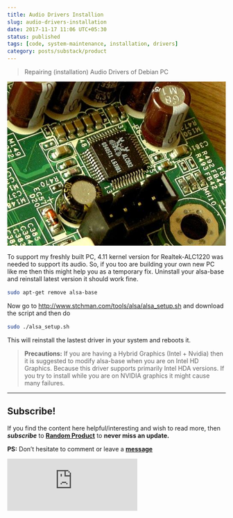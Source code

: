 ```yaml
---
title: Audio Drivers Installion
slug: audio-drivers-installation
date: 2017-11-17 11:06 UTC+05:30
status: published
tags: [code, system-maintenance, installation, drivers]
category: posts/substack/product
---
```


> Repairing (installation) Audio Drivers of Debian PC

![](/images/Audio%20Drivers%20Installation.jpg)

To support my freshly built PC, 4.11 kernel version for Realtek-ALC1220 was needed to support its audio. So, if you too are building your own new PC like me then this might help you as a  temporary fix. 
Uninstall your alsa-base and reinstall latest version it should work fine.

```sh
sudo apt-get remove alsa-base
```

Now go to http://www.stchman.com/tools/alsa/alsa_setup.sh and download the script and then do

```sh
sudo ./alsa_setup.sh
```

This will reinstall the lastest driver in your system and reboots it.
> **Precautions:**  If you are having a Hybrid Graphics (Intel + Nvidia) then it is suggested to modify alsa-base when you are on Intel HD Graphics. Because this driver supports primarily Intel HDA versions. If you try to install while you are on NVIDIA graphics it might cause many failures.


---
## Subscribe!
If you find the content here helpful/interesting and wish to read more, then _**subscribe**_ to [**Random Product**](https://randomproduct8.substack.com/) to **never miss an update.**

**PS:** Don’t hesitate to comment or leave a **[message](https://twitter.com/jeanbourgain8)**
<div class="row">
	<iframe src="https://randomstack8.substack.com/embed" max-width="480" height="120" frameborder="0" scrolling="no" class="centred"></iframe>
	<br>
</div>